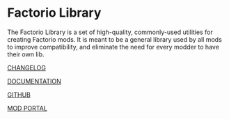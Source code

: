 # Factorio Library
The Factorio Library is a set of high-quality, commonly-used utilities for creating Factorio mods. It is meant to be a general library used by all mods to improve compatibility, and eliminate the need for every modder to have their own lib.

[CHANGELOG](https://github.com/factoriolib/flib/blob/master/changelog.txt)

[DOCUMENTATION](https://factoriolib.github.io/flib/index.html)

[GITHUB](https://github.com/factoriolib/flib)

[MOD PORTAL](https://mods.factorio.com/mod/flib)